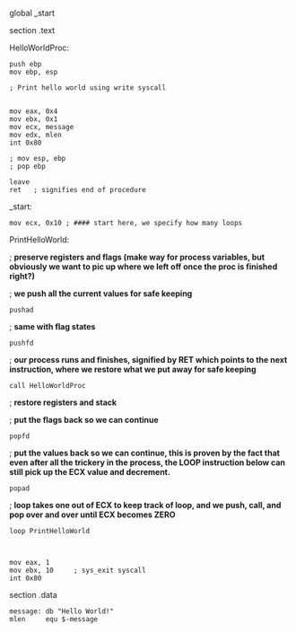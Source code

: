 
global _start			

section .text

HelloWorldProc:

	push ebp
	mov ebp, esp

	; Print hello world using write syscall
	

	mov eax, 0x4
	mov ebx, 0x1
	mov ecx, message
	mov edx, mlen
	int 0x80

	; mov esp, ebp
	; pop ebp

	leave
	ret   ; signifies end of procedure 


_start:

	mov ecx, 0x10 ; #### start here, we specify how many loops

PrintHelloWorld:

; **preserve registers and flags (make way for process variables, but obviously we want to pic up where we left off once the proc is finished right?)**

; **we push all the current values for safe keeping**

	pushad
; **same with flag states**

	pushfd

; **our process runs and finishes, signified by RET which points to the next instruction, where we restore what we put away for safe keeping**

	call HelloWorldProc 

; **restore registers and stack**

; **put the flags back so we can continue**

	popfd 
	
; **put the values back so we can continue, this is proven by the fact that even after all the trickery in the process, the LOOP instruction below can still pick up the ECX value and decrement.**

	popad 

; **loop takes one out of ECX to keep track of loop, and we push, call, and pop over and over until ECX becomes ZERO**

	loop PrintHelloWorld 



	mov eax, 1
	mov ebx, 10		; sys_exit syscall
	int 0x80

section .data

	message: db "Hello World!"
	mlen     equ $-message

